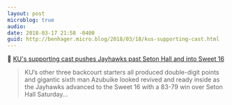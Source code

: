```yaml
---
layout: post
microblog: true
audio: 
date: 2018-03-17 21:58 -0400
guid: http://benhager.micro.blog/2018/03/18/kus-supporting-cast.html
---
```

🏀 [KU's supporting cast pushes Jayhawks past Seton Hall and into Sweet 16](http://www.kusports.com/news/2018/mar/17/kus-supporting-cast-pushes-jayhawks-past-seton-hal/)

> KU’s other three backcourt starters all produced double-digit points and gigantic sixth man Azubuike looked revived and ready inside as the Jayhawks advanced to the Sweet 16 with a 83-79 win over Seton Hall Saturday...
